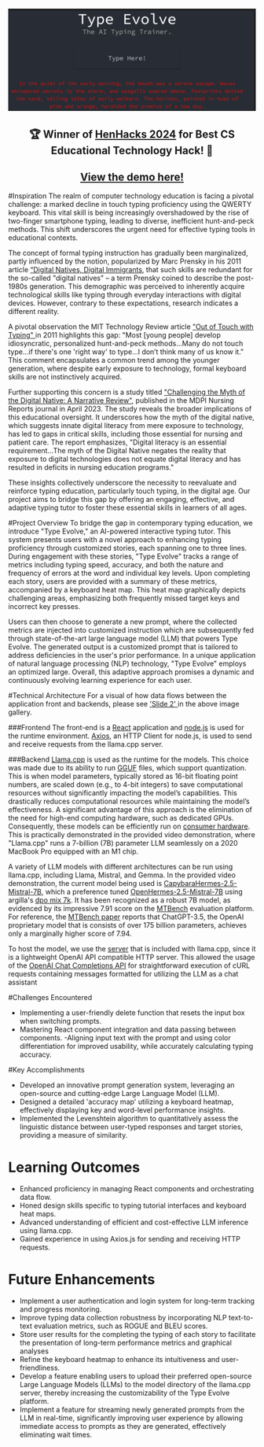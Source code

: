 <div align="center">

[![](docs/TypeEvolve-front-page.PNG)](https://www.youtube.com/watch?v=kURE0gySzmw)

## 🏆 Winner of [HenHacks 2024](https://henhacks2024.devpost.com/) for Best CS Educational Technology Hack! 🚀
  
## <strong>[View the demo here!](https://www.youtube.com/watch?v=kURE0gySzmw)</strong>

</div>

#Inspiration
The realm of computer technology education is facing a pivotal challenge: a marked decline in touch typing proficiency using the QWERTY keyboard. This vital skill is being increasingly overshadowed by the rise of two-finger smartphone typing, leading to diverse, inefficient hunt-and-peck methods. This shift underscores the urgent need for effective typing tools in educational contexts.

The concept of formal typing instruction has gradually been marginalized, partly influenced by the notion, popularized by Marc Prensky in his 2011 article [“Digital Natives, Digital Immigrants](https://www.marcprensky.com/writing/Prensky%20-%20Digital%20Natives,%20Digital%20Immigrants%20-%20Part1.pdf), that such skills are redundant for the so-called "digital natives" – a term Prensky coined to describe the post-1980s generation. This demographic was perceived to inherently acquire technological skills like typing through everyday interactions with digital devices. However, contrary to these expectations, research indicates a different reality.

A pivotal observation the MIT Technology Review article ["Out of Touch with Typing" ](https://www.technologyreview.com/2011/08/15/22130/out-of-touch-with-typing/) in 2011 highlights this gap: "Most [young people] develop idiosyncratic, personalized hunt-and-peck methods...Many do not touch type...if there's one 'right way' to type...I don’t think many of us know it." This comment encapsulates a common trend among the younger generation, where despite early exposure to technology, formal keyboard skills are not instinctively acquired.

Further supporting this concern is a study titled ["Challenging the Myth of the Digital Native: A Narrative Review"](gov/37092480/), published in the MDPI Nursing Reports journal in April 2023. The study reveals the broader implications of this educational oversight. It underscores how the myth of the digital native, which suggests innate digital literacy from mere exposure to technology, has led to gaps in critical skills, including those essential for nursing and patient care. The report emphasizes, "Digital literacy is an essential requirement...The myth of the Digital Native negates the reality that exposure to digital technologies does not equate digital literacy and has resulted in deficits in nursing education programs."

These insights collectively underscore the necessity to reevaluate and reinforce typing education, particularly touch typing, in the digital age. Our project aims to bridge this gap by offering an engaging, effective, and adaptive typing tutor to foster these essential skills in learners of all ages.

#Project Overview
To bridge the gap in contemporary typing education, we introduce "Type Evolve," an AI-powered interactive typing tutor. This system presents users with a novel approach to enhancing typing proficiency through customized stories, each spanning one to three lines. During engagement with these stories, "Type Evolve" tracks a range of metrics including typing speed, accuracy, and both the nature and frequency of errors at the word and individual key levels. Upon completing each story, users are provided with a summary of these metrics, accompanied by a keyboard heat map. This heat map graphically depicts challenging areas, emphasizing both frequently missed target keys and incorrect key presses.

Users can then choose to generate a new prompt, where the collected metrics are injected into customized instruction which are subsequently fed through state-of-the-art large language model (LLM) that powers Type Evolve. The generated output is a customized prompt that is tailored to address deficiencies in the user's prior performance.
In a unique application of natural language processing (NLP) technology, "Type Evolve" employs an optimized large. Overall, this adaptive approach promises a dynamic and continuously evolving learning experience for each user.

#Technical Architecture
For a visual of how data flows between the application front and backends, please see ['Slide 2' ](https://d112y698adiu2z.cloudfront.net/photos/production/software_photos/002/795/693/datas/original.png) in the above image gallery.

###Frontend
The front-end is a [React](https://github.com/facebook/react) application and [node.js](https://github.com/nodejs/node) is used for the runtime environment. [Axios](https://github.com/axios/axios), an HTTP Client for node.js, is used to send and receive requests from the llama.cpp server.

###Backend
[Llama.cpp](https://github.com/ggerganov/llama.cpp) is used as the runtime for the models. This choice was made due to its ability to run [GGUF](https://github.com/ggerganov/ggml/blob/master/docs/gguf.md) files, which support quantization. This is when model parameters, typically stored as 16-bit floating point numbers, are scaled down (e.g., to 4-bit integers) to save computational resources without significantly impacting the model’s capabilities. This drastically reduces computational resources while maintaining the model’s effectiveness. A significant advantage of this approach is the elimination of the need for high-end computing hardware, such as dedicated GPUs. Consequently, these models can be efficiently run on [consumer hardware](https://github.com/ggerganov/llama.cpp/discussions/4167). This is practically demonstrated in the provided video demonstration, where "Llama.cpp" runs a 7-billion (7B) parameter LLM seamlessly on a 2020 MacBook Pro equipped with an M1 chip.

A variety of LLM models with different architectures can be run using llama.cpp, including Llama, Mistral, and Gemma. In the provided video demonstration, the current model being used is  [CapybaraHermes-2.5-Mistral-7B](https://huggingface.co/argilla/CapybaraHermes-2.5-Mistral-7B), which a preference tuned [OpenHermes-2.5-Mistral-7B](https://huggingface.co/teknium/OpenHermes-2.5-Mistral-7B) using argilla's [dpo mix 7k](https://huggingface.co/datasets/argilla/dpo-mix-7k). It has been recognized as a robust 7B model, as evidenced by its impressive 7.91 score on the [MTBench](https://huggingface.co/spaces/lmsys/mt-bench) evaluation platform. For reference, the [MTBench paper](https://arxiv.org/abs/2306.05685) reports that ChatGPT-3.5, the OpenAI proprietary model that is consists of over 175 billion parameters, achieves only a marginally higher score of 7.94.

To host the model, we use the [server](https://github.com/ggerganov/llama.cpp/tree/master/examples/server) that is included with llama.cpp, since it is a lightweight OpenAI API compatible HTTP server. This allowed the usage of the [OpenAI Chat Completions API](https://platform.openai.com/docs/api-reference) for straightforward execution of cURL requests containing messages formatted for utilizing the LLM as a chat assistant

#Challenges Encountered
- Implementing a user-friendly delete function that resets the input box when switching prompts.
- Mastering React component integration and data passing between components.
-Aligning input text with the prompt and using color differentiation for improved usability, while accurately calculating typing accuracy.

#Key Accomplishments
- Developed an innovative prompt generation system, leveraging an open-source and cutting-edge Large Language Model (LLM).
- Designed a detailed 'accuracy map' utilizing a keyboard heatmap, effectively displaying key and word-level performance insights.
- Implemented the Levenshtein algorithm to quantitatively assess the linguistic distance between user-typed responses and target stories, providing a measure of similarity.

# Learning Outcomes
- Enhanced proficiency in managing React components and orchestrating data flow.
- Honed design skills specific to typing tutorial interfaces and keyboard heat maps.
- Advanced understanding of efficient and cost-effective LLM inference using llama.cpp.
- Gained experience in using Axios.js for sending and receiving HTTP requests.

# Future Enhancements
- Implement a user authentication and login system for long-term tracking and progress monitoring.
- Improve typing data collection robustness by incorporating NLP text-to-text evaluation metrics, such as ROGUE and BLEU scores.
- Store user results for the completing the typing of each story to facilitate the presentation of long-term performance metrics and graphical analyses
- Refine the keyboard heatmap to enhance its intuitiveness and user-friendliness.
- Develop a feature enabling users to upload their preferred open-source Large Language Models (LLMs) to the model directory of the llama.cpp server, thereby increasing the customizability of the Type Evolve platform.
- Implement a feature for streaming newly generated prompts from the LLM in real-time, significantly improving user experience by allowing immediate access to prompts as they are generated, effectively eliminating wait times.
